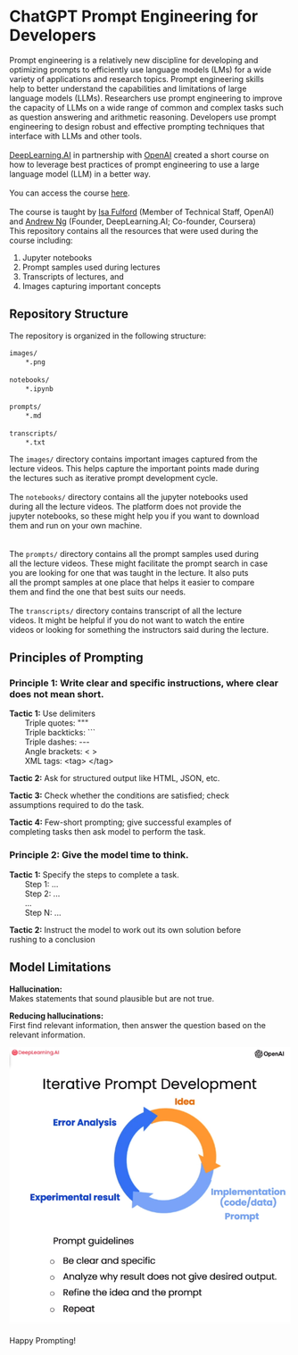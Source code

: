 # ChatGPT Prompt Engineering for Developers
Prompt engineering is a relatively new discipline for developing and   
optimizing prompts to efficiently use language models (LMs) for a wide  
variety of applications and research topics. Prompt engineering skills  
help to better understand the capabilities and limitations of large  
language models (LLMs). Researchers use prompt engineering to improve  
the capacity of LLMs on a wide range of common and complex tasks such  
as question answering and arithmetic reasoning. Developers use prompt  
engineering to design robust and effective prompting techniques that   
interface with LLMs and other tools.  
<br>
[DeepLearning.AI](https://www.deeplearning.ai/) in partnership with [OpenAI](https://openai.com/) created a short course on  
how to leverage best practices of prompt engineering to use a large  
language model (LLM) in a better way.   
<br>
You can access the course [here](https://www.deeplearning.ai/short-courses/chatgpt-prompt-engineering-for-developers/).  
<br>
The course is taught by [Isa Fulford](https://www.linkedin.com/in/isabella-fulford/) (Member of Technical Staff, OpenAI)  
and [Andrew Ng](https://www.linkedin.com/in/andrewyng/) (Founder, DeepLearning.AI; Co-founder, Coursera)
<br>
This repository contains all the resources that were used during the  
course including:
1. Jupyter notebooks
2. Prompt samples used during lectures
3. Transcripts of lectures, and
4. Images capturing important concepts

## Repository Structure
The repository is organized in the following structure:  
```
images/  
    *.png
    
notebooks/
    *.ipynb

prompts/
    *.md
    
transcripts/
    *.txt
```
The `images/` directory contains important images captured from the   
lecture videos. This helps capture the important points made during  
the lectures such as iterative prompt development cycle.  
<br>
The `notebooks/` directory contains all the jupyter notebooks used  
during all the lecture videos. The platform does not provide the  
jupyter notebooks, so these might help you if you want to download   
them and run on your own machine.  
<br>  
The `prompts/` directory contains all the prompt samples used during  
all the lecture videos. These might facilitate the prompt search in case  
you are looking for one that was taught in the lecture. It also puts  
all the prompt samples at one place that helps it easier to compare  
them and find the one that best suits our needs.  
<br>
The `transcripts/` directory contains transcript of all the lecture  
videos. It might be helpful if you do not want to watch the entire  
videos or looking for something the instructors said during the lecture.  

## Principles of Prompting

### Principle 1: Write clear and specific instructions, where clear does not mean short.

**Tactic 1:** Use delimiters  
&emsp;&emsp;Triple quotes: """   
&emsp;&emsp;Triple backticks: ```   
&emsp;&emsp;Triple dashes: ---  
&emsp;&emsp;Angle brackets: < >  
&emsp;&emsp;XML tags: &lt;tag&gt; &lt;/tag&gt;


**Tactic 2:** Ask for structured output like HTML, JSON, etc.  

**Tactic 3:** Check whether the conditions are satisfied; check  
assumptions required to do the task.

**Tactic 4:** Few-short prompting; give successful examples of  
completing tasks then ask model to perform the task. 

### Principle 2: Give the model time to think.

**Tactic 1:** Specify the steps to complete a task.  
&emsp;&emsp;Step 1: ...  
&emsp;&emsp;Step 2: ...  
&emsp;&emsp;...  
&emsp;&emsp;Step N: ...  
	
**Tactic 2:** Instruct the model to work out its own solution before  
rushing to a conclusion


## Model Limitations

**Hallucination:**  
Makes statements that sound plausible but are not true. 


**Reducing hallucinations:**  
First find relevant information, then answer the question based on the  
relevant information.
  

![](images/Iterative%20Prompt%20Development.png)
<br>  
Happy Prompting!
